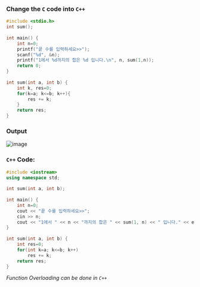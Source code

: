 ### **Change the `C` code into `C++`**
```c
#include <stdio.h>
int sum();
 
int main() {
    int n=0;
    printf("끝 수를 입력하세요>>");
    scanf("%d", &n);
    printf("1에서 %d까지의 합은 %d 입니다.\n", n, sum(1,n));
    return 0;
}
 
int sum(int a, int b) {
    int k, res=0;
    for(k=a; k<=b; k++){
        res += k;
    }
    return res;
}
```

### **Output**
![image](https://img1.daumcdn.net/thumb/R1280x0/?scode=mtistory2&fname=https%3A%2F%2Fk.kakaocdn.net%2Fdn%2FNjFNf%2FbtqCn12wJCP%2F8VFv2RjKKzkbf0K79kDca0%2Fimg.png)

### **`C++` Code:**
```cpp
#include <iostream>
using namespace std;
 
int sum(int a, int b);
 
int main() {
    int n=0;
    cout << "끝 수를 입력하세요>>";
    cin >> n;
    cout << "1에서 " << n << "까지의 합은 " << sum(1, n) << " 입니다." << endl; 
}
 
int sum(int a, int b) {
    int res=0;
    for(int k=a; k<=b; k++)
        res += k;
    return res;
}
```
_Function Overloading can be done in `C++`_
